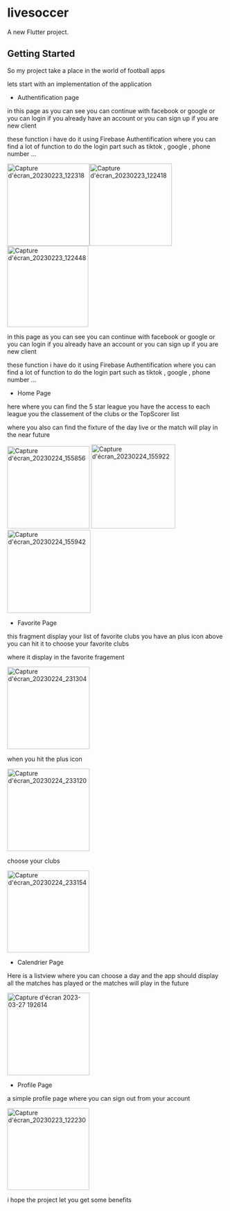 # livesoccer

A new Flutter project.

## Getting Started

So my project take a place in the world of football apps 

lets start with an implementation of the application

 - Authentification page

in this page as you can see you can continue with facebook or google or you can login if you already have an account or you can sign up if you are new client

these function i have do it using Firebase Authentification where you can find a lot of function to do the login part such as tiktok , google , phone number ...

<img width="190" alt="Capture d'écran_20230223_122318" src="https://user-images.githubusercontent.com/117197658/229488293-73d61a05-2b0d-403b-ac19-18f3864457bc.png"><img width="190" alt="Capture d'écran_20230223_122418" src="https://user-images.githubusercontent.com/117197658/229489233-f14c6eb0-6cab-494b-8e59-b048a461b99f.png"><img width="187" alt="Capture d'écran_20230223_122448" src="https://user-images.githubusercontent.com/117197658/229489245-4dc45daa-ffe5-4c6c-b1ae-ec8902bf5a49.png">

in this page as you can see you can continue with facebook or google or you can login if you already have an account or you can sign up if you are new client

these function i have do it using Firebase Authentification where you can find a lot of function to do the login part such as tiktok , google , phone number ...

- Home Page

here where you can find the 5 star league you have the access to each league you the classement of the clubs or the TopScorer list

where you also can find the fixture of the day live or the match will play in the near future

<img width="190" alt="Capture d'écran_20230224_155856" src="https://user-images.githubusercontent.com/117197658/229493633-0d092e54-7777-450f-951a-036e1160d4b9.png">

<img width="194" alt="Capture d'écran_20230224_155922" src="https://user-images.githubusercontent.com/117197658/229493648-9069f848-c307-474d-a08e-a3bf941c7c0a.png">

<img width="192" alt="Capture d'écran_20230224_155942" src="https://user-images.githubusercontent.com/117197658/229493675-2621a225-45f6-4d3f-badf-dbd53d8cbc0c.png">

 - Favorite Page

this fragment display your list of favorite clubs you have an plus icon above you can hit it to choose your favorite clubs

where it display in the favorite fragement


<img width="190" alt="Capture d'écran_20230224_231304" src="https://user-images.githubusercontent.com/117197658/229494864-902c93e0-8d4a-44c6-8618-86b27ec65943.png">

when you hit the plus icon

<img width="190" alt="Capture d'écran_20230224_233120" src="https://user-images.githubusercontent.com/117197658/229494890-ddc91555-76d8-4d14-b3b7-faa1efb09368.png">

choose your clubs

<img width="189" alt="Capture d'écran_20230224_233154" src="https://user-images.githubusercontent.com/117197658/229494941-50c80ff4-e891-462b-937f-15efb494cec9.png">

 - Calendrier Page

Here is a listview where you can choose a day and the app should display all the matches has played or the matches will play in the future

<img width="190" alt="Capture d'écran 2023-03-27 192614" src="https://user-images.githubusercontent.com/117197658/229613872-fa2f5565-ad5f-444f-9853-a74a90941b76.png">


 - Profile Page

a simple profile page where you can sign out from your account

<img width="189" alt="Capture d'écran_20230223_122230" src="https://user-images.githubusercontent.com/117197658/229614084-42337e94-1723-446b-af0e-66d0f69f1b66.png">

i hope the project let you get some benefits


